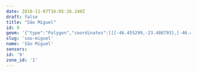 ```yaml
---
date: 2018-11-07T16:05:26.240Z
draft: false
title: "São Miguel"
id: 9
geom: '{"type":"Polygon","coordinates":[[[-46.455299,-23.486793],[-46.454228,-23.489512],[-46.454097,-23.489684],[-46.453763,-23.490702],[-46.453399,-23.492268],[-46.453549,-23.492487],[-46.454861,-23.493796],[-46.455204,-23.494233],[-46.455525,-23.494896],[-46.456732,-23.49835],[-46.456018,-23.498366],[-46.455182,-23.498018],[-46.453933,-23.497173],[-46.453163,-23.496463],[-46.452832,-23.496755],[-46.452366,-23.497451],[-46.45224,-23.498092],[-46.451836,-23.49874],[-46.44995,-23.498181],[-46.448362,-23.498356],[-46.448014,-23.498544],[-46.447839,-23.498869],[-46.447787,-23.499178],[-46.448163,-23.501485],[-46.448069,-23.502425],[-46.447742,-23.50293],[-46.446666,-23.504163],[-46.446386,-23.50539],[-46.445976,-23.506526],[-46.445731,-23.507021],[-46.444868,-23.508353],[-46.444448,-23.509412],[-46.443824,-23.510695],[-46.443637,-23.511284],[-46.443821,-23.513604],[-46.443725,-23.513598],[-46.443813,-23.514666],[-46.44359,-23.516122],[-46.444086,-23.520594],[-46.443939,-23.521117],[-46.443393,-23.521925],[-46.443274,-23.522328],[-46.443275,-23.522677],[-46.443345,-23.522942],[-46.443598,-23.523413],[-46.444645,-23.524069],[-46.444887,-23.524307],[-46.445558,-23.525659],[-46.444891,-23.526026],[-46.444253,-23.525521],[-46.443692,-23.52527],[-46.442893,-23.525111],[-46.441909,-23.525118],[-46.441015,-23.525255],[-46.439254,-23.525879],[-46.438848,-23.525946],[-46.438402,-23.525938],[-46.437745,-23.525812],[-46.435807,-23.525067],[-46.434727,-23.524849],[-46.434032,-23.524896],[-46.433348,-23.525183],[-46.432807,-23.52566],[-46.432425,-23.52628],[-46.431976,-23.525738],[-46.431889,-23.525331],[-46.431422,-23.524148],[-46.431227,-23.52408],[-46.4306,-23.524172],[-46.430836,-23.522317],[-46.430489,-23.521326],[-46.430649,-23.520728],[-46.430269,-23.519759],[-46.4302,-23.519428],[-46.430594,-23.518847],[-46.430615,-23.518557],[-46.429822,-23.517266],[-46.429769,-23.516722],[-46.430208,-23.516041],[-46.430316,-23.5155],[-46.430316,-23.514798],[-46.430413,-23.513918],[-46.430909,-23.513193],[-46.431151,-23.512284],[-46.431341,-23.511919],[-46.431651,-23.511527],[-46.432098,-23.510535],[-46.43229,-23.510012],[-46.43231,-23.509359],[-46.432162,-23.508902],[-46.431637,-23.507993],[-46.430561,-23.506223],[-46.429961,-23.505415],[-46.4295,-23.504581],[-46.428299,-23.501446],[-46.428113,-23.500516],[-46.42812,-23.498768],[-46.428341,-23.497424],[-46.429151,-23.495087],[-46.429365,-23.495018],[-46.429428,-23.494895],[-46.429537,-23.494086],[-46.429631,-23.493893],[-46.429796,-23.493637],[-46.430599,-23.493085],[-46.431185,-23.493113],[-46.431364,-23.493053],[-46.431526,-23.492894],[-46.43189,-23.492692],[-46.433204,-23.492357],[-46.435046,-23.492235],[-46.435425,-23.492034],[-46.43572,-23.491736],[-46.435882,-23.49134],[-46.436081,-23.489964],[-46.435971,-23.489559],[-46.435354,-23.488537],[-46.435214,-23.48805],[-46.435369,-23.486166],[-46.43549,-23.485767],[-46.436175,-23.484811],[-46.436867,-23.483985],[-46.437432,-23.4835],[-46.438055,-23.48336],[-46.438943,-23.483051],[-46.43941,-23.482767],[-46.440775,-23.482279],[-46.440936,-23.482115],[-46.440977,-23.481932],[-46.440768,-23.481575],[-46.440722,-23.48125],[-46.440556,-23.480971],[-46.440347,-23.480788],[-46.440259,-23.479867],[-46.440366,-23.479688],[-46.440633,-23.479549],[-46.441598,-23.479395],[-46.442009,-23.479414],[-46.446874,-23.48086],[-46.449124,-23.481245],[-46.451819,-23.481907],[-46.454079,-23.482248],[-46.455695,-23.482591],[-46.456786,-23.482746],[-46.457557,-23.482716],[-46.457248,-23.483189],[-46.456805,-23.483658],[-46.456352,-23.48435],[-46.455848,-23.485384],[-46.455299,-23.486793]]]}'
slug: 'sao-miguel'
name: 'São Miguel'
sensors:
id: '9'
zone_id: '1'
---
```

		